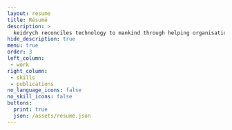 ```yaml
---
layout: resume
title: Résumé
description: >
  keidrych reconciles technology to mankind through helping organisations Cyvive Foggy Computing by making planet scale ubiquitous computing as natural as breathing.
hide_description: true
menu: true
order: 3
left_column:
 - work
right_column:
 - skills
 - publications
no_language_icons: false
no_skill_icons: false
buttons:
  print: true
  json: /assets/resume.json
---
```

